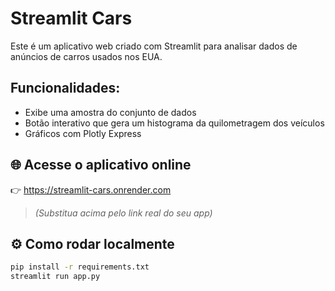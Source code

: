 # Streamlit Cars

Este é um aplicativo web criado com Streamlit para analisar dados de anúncios de carros usados nos EUA.

## Funcionalidades:
- Exibe uma amostra do conjunto de dados
- Botão interativo que gera um histograma da quilometragem dos veículos
- Gráficos com Plotly Express

## 🌐 Acesse o aplicativo online

👉 https://streamlit-cars.onrender.com
> *(Substitua acima pelo link real do seu app)*

## ⚙️ Como rodar localmente

```bash
pip install -r requirements.txt
streamlit run app.py
